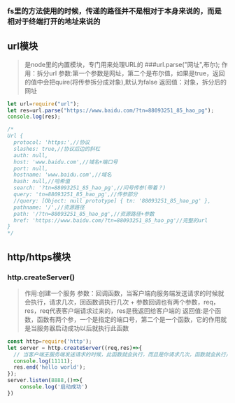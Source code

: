 ### fs里的方法使用的时候，传递的路径并不是相对于本身来说的，而是相对于终端打开的地址来说的
## url模块
> 是node里的内置模块，专门用来处理URL的
###url.parse("网址",布尔);
> 作用：拆分url
> 参数:第一个参数是网址，第二个是布尔值，如果是true，返回的值中会把quire(将传参拆分成对象),默认为false
> 返回值：对象，拆分后的网址

```javascript
let url=require("url");
let res=url.parse("https://www.baidu.com/?tn=88093251_85_hao_pg");
console.log(res);

/* 
Url {
  protocol: 'https:',//协议
  slashes: true,//协议后边的斜杠
  auth: null,
  host: 'www.baidu.com',//域名+端口号
  port: null,
  hostname: 'www.baidu.com',//域名
  hash: null,//哈希值
  search: '?tn=88093251_85_hao_pg',//问号传参(带着？)
  query: 'tn=88093251_85_hao_pg',//传参部分
  //query: [Object: null prototype] { tn: '88093251_85_hao_pg' },
  pathname: '/',//资源路径
  path: '/?tn=88093251_85_hao_pg',//资源路径+参数
  href: 'https://www.baidu.com/?tn=88093251_85_hao_pg'//完整的url
}
*/
```
## http/https模块
### http.createServer()
> 作用:创建一个服务
> 参数：回调函数，当客户端向服务端发送请求的时候就会执行，请求几次，回函数调执行几次
    + 参数回调也有两个参数，req，res，req代表客户端请求过来的，res是我返回给客户端的
> 返回值:是个函数，函数有两个参，一个是指定的端口号，第二个是一个函数，它的作用就是当服务器启动成功以后就执行此函数
```javascript
const http=require('http');
let server = http.createServer((req,res)=>{
  // 当客户端王服务端发送请求的时候，此函数就会执行，而且是你请求几次，函数就会执行几次
  console.log(11111);
  res.end('hello world');
});
server.listen(8888,()=>{
    console.log('启动成功')
})
```
